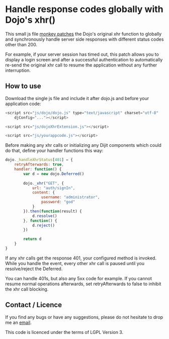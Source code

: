 Handle response codes globally with Dojo's xhr()
================================================

This small js file [monkey patches][monkeypatchwikipedia] the Dojo's original xhr function to globally and synchronously handle server side responses with different status codes other than 200.

For example, if your server session has timed out, this patch allows you to display a login screen and after a successful authentication to automatically re-send the original xhr call to resume the application without any further interruption.

How to use
----------

Download the single js file and include it after dojo.js and before your application code:

```javascript
<script src="js/dojo/dojo.js" type="text/javascript" charset="utf-8"
    djConfig="..."></script>

<script src="js/dojoXhrExtension.js"></script>

<script src="js/yourappcode.js"></script>
```

Before making any xhr calls or initializing any Dijit components which could do that, define your handler functions this way:

```javascript
dojo._handleXhrStatus[401] = {
    retryAfterwards: true, 
    handler: function() {
        var d = new dojo.Deferred()
    
        dojo._xhr("GET", {
            url: "auth/signIn",
            content: {
                username: "administrator",
                password: "god"
            }
        }).then(function(result) {
            d.resolve()
        }, function() {
            d.reject() 
        })

        return d
    }
}
```

If any xhr calls get the response 401, your configured method is invoked. While you handle the event, every other xhr call is paused until you resolve/reject the Deferred. 

You can handle 401s, but also any 5xx code for example. If you cannot resume normal operations afterwards, set retryAfterwards to false to inhibit the xhr call blocking.

Contact / Licence
-----------------

If you find any bugs or have any suggestions, please do not hesitate to drop me an [email][].

This code is licenced under the terms of LGPL Version 3.

[monkeypatchwikipedia]: http://en.wikipedia.org/wiki/Monkey_patch
[email]: mailto:manuel@zamora.de
